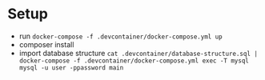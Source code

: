 # Setup

- run `docker-compose -f .devcontainer/docker-compose.yml up`
- composer install
- import database structure `cat .devcontainer/database-structure.sql | docker-compose -f .devcontainer/docker-compose.yml exec -T mysql mysql -u user -ppassword main`


